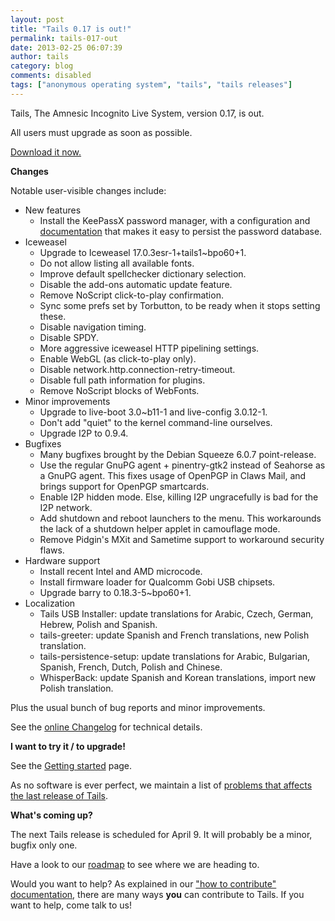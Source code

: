 ```yaml
---
layout: post
title: "Tails 0.17 is out!"
permalink: tails-017-out
date: 2013-02-25 06:07:39
author: tails
category: blog
comments: disabled
tags: ["anonymous operating system", "tails", "tails releases"]
---
```


Tails, The Amnesic Incognito Live System, version 0.17, is out.

All users must upgrade as soon as possible.

[Download it now.](https://tails.boum.org/download/)

**Changes**

Notable user-visible changes include:

-   New features
    -   Install the KeePassX password manager, with a configuration and [documentation](https://tails.boum.org/doc/encryption_and_privacy/manage_passwords/) that makes it easy to persist the password database.
-   Iceweasel
    -   Upgrade to Iceweasel 17.0.3esr-1+tails1\~bpo60+1.
    -   Do not allow listing all available fonts.
    -   Improve default spellchecker dictionary selection.
    -   Disable the add-ons automatic update feature.
    -   Remove NoScript click-to-play confirmation.
    -   Sync some prefs set by Torbutton, to be ready when it stops setting these.
    -   Disable navigation timing.
    -   Disable SPDY.
    -   More aggressive iceweasel HTTP pipelining settings.
    -   Enable WebGL (as click-to-play only).
    -   Disable network.http.connection-retry-timeout.
    -   Disable full path information for plugins.
    -   Remove NoScript blocks of WebFonts.
-   Minor improvements
    -   Upgrade to live-boot 3.0\~b11-1 and live-config 3.0.12-1.
    -   Don't add "quiet" to the kernel command-line ourselves.
    -   Upgrade I2P to 0.9.4.
-   Bugfixes
    -   Many bugfixes brought by the Debian Squeeze 6.0.7 point-release.
    -   Use the regular GnuPG agent + pinentry-gtk2 instead of Seahorse as a GnuPG agent. This fixes usage of OpenPGP in Claws Mail, and brings support for OpenPGP smartcards.
    -   Enable I2P hidden mode. Else, killing I2P ungracefully is bad for the I2P network.
    -   Add shutdown and reboot launchers to the menu. This workarounds the lack of a shutdown helper applet in camouflage mode.
    -   Remove Pidgin's MXit and Sametime support to workaround security flaws.
-   Hardware support
    -   Install recent Intel and AMD microcode.
    -   Install firmware loader for Qualcomm Gobi USB chipsets.
    -   Upgrade barry to 0.18.3-5\~bpo60+1.
-   Localization
    -   Tails USB Installer: update translations for Arabic, Czech, German, Hebrew, Polish and Spanish.
    -   tails-greeter: update Spanish and French translations, new Polish translation.
    -   tails-persistence-setup: update translations for Arabic, Bulgarian, Spanish, French, Dutch, Polish and Chinese.
    -   WhisperBack: update Spanish and Korean translations, import new Polish translation.

Plus the usual bunch of bug reports and minor improvements.

See the [online Changelog](http://git.immerda.ch/?p=amnesia.git;a=blob_plain;f=debian/changelog;hb=refs/tags/0.17) for technical details.

**I want to try it / to upgrade!**

See the [Getting started](https://tails.boum.org/getting_started/) page.

As no software is ever perfect, we maintain a list of [problems that affects the last release of Tails](https://tails.boum.org/support/known_issues/).

**What's coming up?**

The next Tails release is scheduled for April 9. It will probably be a minor, bugfix only one.

Have a look to our [roadmap](https://tails.boum.org/contribute/roadmap/) to see where we are heading to.

Would you want to help? As explained in our ["how to contribute" documentation](https://tails.boum.org/contribute/), there are many ways **you** can contribute to Tails. If you want to help, come talk to us!
